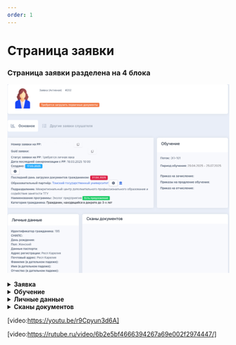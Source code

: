 ```yaml
---
order: 1
---
```


# Страница заявки

### **Страница заявки разделена на 4 блока**

![](<../.gitbook/assets/image (2).png>)

<details>

<summary><strong>Заявка</strong></summary>

### Информация о текущей  заявке гражданина

**Номер заявки на РР**

**Guid заявки**

**Статус заявки на РР**

**Дата последней синхронизации с РР**

**Создано** - дата подачи заявки гражданином

**Последний день загрузки документов гражданином -** указана дата, до которой необходимо загрузить документы

**Образовательный партнёр** - образовательная организация, куда была подана заявка

**Подразделение** - название подразделения в системе Odin, в котором проводится образовательная программа

**Наименование программы -**  образовательная  программа в системе Odin, на которую была подана заявка.

**Категория гражданина** - категория, по которой была подана заявка на участие.

</details>

<details>

<summary><strong>Обучение</strong></summary>

### **Обучение**

**Поток** - название потока в Odin

**Период обучения** - даты обучения на платформе Odin

**Приказ на зачисление** - ссылка для скачивания приказа

**Приказы на продление обучения** - если такие будут добавлены

**Приказ на отчисление** - ссылка для скачивания приказа

</details>

<details>

<summary><strong>Личные данные</strong></summary>

**Идентификатор гражданина**

**СНИЛС**

**ИНН**

**День рождения**

**Пол**

**Данные паспорта**

**Адрес регистрации**

**Почтовый адрес**

**ФИО (в дательном падеже)**

\_\_\_\_\_\_\_\_\_\_\_\_\_\_\_\_\_\_\_\_\_\_\_\_\_\_\_\_\_\_\_\_\_\_\_\_\_\_\_\_\_\_\_\_\_\_\_\_\_\_\_\_\_\_\_\_\_\_\_\_\_\_\_\_\_\_\_\_\_\_\_\_

**Образование**

**Сведения о трудовой деятельности**

**Контакты**

**Уточненный фактический адрес**

</details>

<details>

<summary><strong>Сканы документов</strong></summary>

### **Сканы документов**

**Первичные документы:**

Копия паспорта

Диплом/документ об образовании

Документы о смене фамилии (при наличии)

Нотариально заверенный перевод документа об образовании (при наличии)

**Документы об образовании:**

Заявление на зачисление

Договор

Согласие на обработку персональных данных

Заявление на отчисление (при наличии)

Приказ на зачисление

Приказ об отчислении

**Документы об обучении и трудоустройстве**

Документ о квалификации

Документ о трудоустройстве



</details>

[video:https://youtu.be/r9Cpyun3d6A]

[video:https://rutube.ru/video/6b2e5bf4666394267a69e002f2974447/]